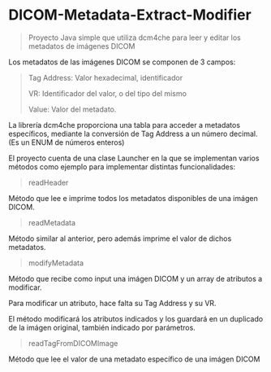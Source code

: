 # DICOM-Metadata-Extract-Modifier

> Proyecto Java simple que utiliza dcm4che para leer y editar los metadatos de imágenes DICOM 

Los metadatos de las imágenes DICOM se componen de 3 campos:

> Tag Address: Valor hexadecimal, identificador
> 
> VR: Identificador del valor, o del tipo del mismo
> 
> Value: Valor del metadato.

La librería dcm4che proporciona una tabla para acceder a metadatos específicos, mediante la conversión de Tag Address a un número decimal. (Es un ENUM de números enteros)

El proyecto cuenta de una clase Launcher en la que se implementan varios métodos como ejemplo para implementar distintas funcionalidades:

> readHeader

Método que lee e imprime todos los metadatos disponibles de una imágen DICOM.

> readMetadata

Método similar al anterior, pero además imprime el valor de dichos metadatos.

> modifyMetadata

Método que recibe como input una imágen DICOM y un array de atributos a modificar.

Para modificar un atributo, hace falta su Tag Address y su VR.

El método modificará los atributos indicados y los guardará en un duplicado de la imágen original, también indicado por parámetros.

> readTagFromDICOMImage

Método que lee el valor de una metadato específico de una imágen DICOM